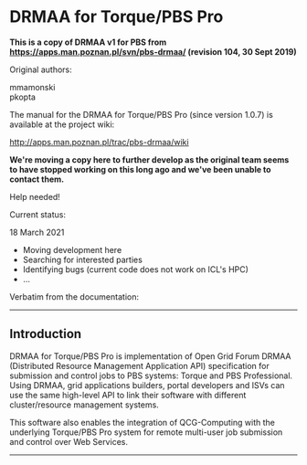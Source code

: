 # DRMAA for Torque/PBS Pro

**This is a copy of DRMAA v1 for PBS from https://apps.man.poznan.pl/svn/pbs-drmaa/ (revision 104, 30 Sept 2019)**

Original authors:

mmamonski  
pkopta  

The manual for the DRMAA for Torque/PBS Pro (since version 1.0.7) is available at the project wiki: 

  http://apps.man.poznan.pl/trac/pbs-drmaa/wiki

**We're moving a copy here to further develop as the original team seems to have stopped working on this long ago and we've been unable to contact them.**

Help needed!

Current status:

18 March 2021

- Moving development here
- Searching for interested parties
- Identifying bugs (current code does not work on ICL's HPC)
- ...


Verbatim from the documentation:
_______________
## Introduction

DRMAA for Torque/PBS Pro is implementation of Open Grid Forum  DRMAA (Distributed Resource Management Application API) specification for submission and control jobs to PBS systems:  Torque and  PBS Professional. Using DRMAA, grid applications builders, portal developers and ISVs can use the same high-level API to link their software with different cluster/resource management systems.

This software also enables the integration of  QCG-Computing with the underlying Torque/PBS Pro system for remote multi-user job submission and control over Web Services.
_______________

